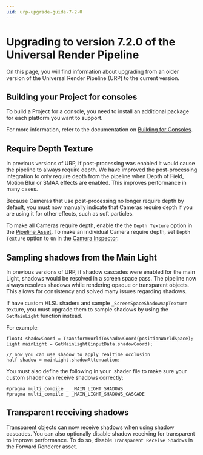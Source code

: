 ```yaml
---
uid: urp-upgrade-guide-7-2-0
---
```

# Upgrading to version 7.2.0 of the Universal Render Pipeline

On this page, you will find information about upgrading from an older version of the Universal Render Pipeline (URP) to the current version.

## Building your Project for consoles

To build a Project for a console, you need to install an additional package for each platform you want to support.

For more information, refer to the documentation on [Building for Consoles](Building-For-Consoles.md).

## Require Depth Texture
In previous versions of URP, if post-processing was enabled it would cause the pipeline to always require depth. We have improved the post-processing integration to only require depth from the pipeline when Depth of Field, Motion Blur or SMAA effects are enabled. This improves performance in many cases.

Because Cameras that use post-processing no longer require depth by default, you must now manually indicate that Cameras require depth if you are using it for other effects, such as soft particles.

To make all Cameras require depth, enable the the `Depth Texture` option in the [Pipeline Asset](universalrp-asset.md). To make an individual Camera require depth, set `Depth Texture` option to `On` in the [Camera Inspector](camera-component-reference.md).

## Sampling shadows from the Main Light
In previous versions of URP, if shadow cascades were enabled for the main Light, shadows would be resolved in a screen space pass. The pipeline now always resolves shadows while rendering opaque or transparent objects. This allows for consistency and solved many issues regarding shadows.

If have custom HLSL shaders and sample `_ScreenSpaceShadowmapTexture` texture, you must upgrade them to sample shadows by using the `GetMainLight` function instead.

For example:

```
float4 shadowCoord = TransformWorldToShadowCoord(positionWorldSpace);
Light mainLight = GetMainLight(inputData.shadowCoord);

// now you can use shadow to apply realtime occlusion
half shadow = mainLight.shadowAttenuation;
```

You must also define the following in your .shader file to make sure your custom shader can receive shadows correctly:

```
#pragma multi_compile _ _MAIN_LIGHT_SHADOWS
#pragma multi_compile _ _MAIN_LIGHT_SHADOWS_CASCADE
```

## Transparent receiving shadows
Transparent objects can now receive shadows when using shadow cascades. You can also optionally disable shadow receiving for transparent to improve performance. To do so, disable `Transparent Receive Shadows` in the Forward Renderer asset.
